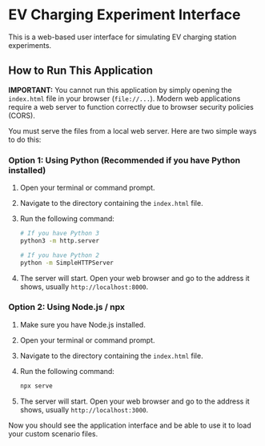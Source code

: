 # EV Charging Experiment Interface

This is a web-based user interface for simulating EV charging station experiments.

## How to Run This Application

**IMPORTANT:** You cannot run this application by simply opening the `index.html` file in your browser (`file://...`). Modern web applications require a web server to function correctly due to browser security policies (CORS).

You must serve the files from a local web server. Here are two simple ways to do this:

### Option 1: Using Python (Recommended if you have Python installed)

1.  Open your terminal or command prompt.
2.  Navigate to the directory containing the `index.html` file.
3.  Run the following command:

    ```bash
    # If you have Python 3
    python3 -m http.server

    # If you have Python 2
    python -m SimpleHTTPServer
    ```
4.  The server will start. Open your web browser and go to the address it shows, usually `http://localhost:8000`.

### Option 2: Using Node.js / npx

1.  Make sure you have Node.js installed.
2.  Open your terminal or command prompt.
3.  Navigate to the directory containing the `index.html` file.
4.  Run the following command:

    ```bash
    npx serve
    ```
5.  The server will start. Open your web browser and go to the address it shows, usually `http://localhost:3000`.

Now you should see the application interface and be able to use it to load your custom scenario files.
